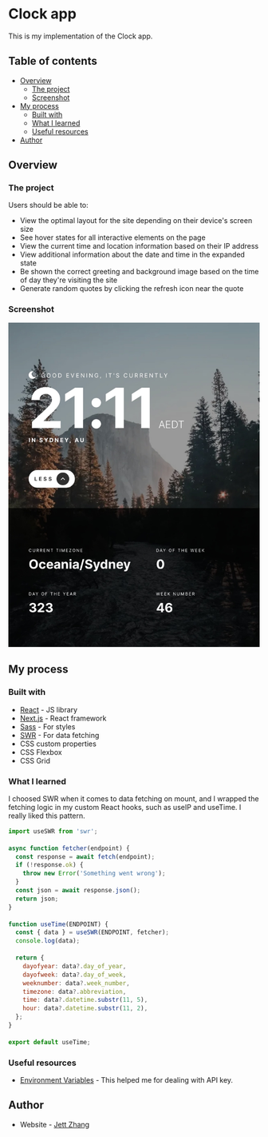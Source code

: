 # Clock app

This is my implementation of the Clock app.

## Table of contents

- [Overview](#overview)
  - [The project](#the-project)
  - [Screenshot](#screenshot)
- [My process](#my-process)
  - [Built with](#built-with)
  - [What I learned](#what-i-learned)
  - [Useful resources](#useful-resources)
- [Author](#author)

## Overview

### The project

Users should be able to:

- View the optimal layout for the site depending on their device's screen size
- See hover states for all interactive elements on the page
- View the current time and location information based on their IP address
- View additional information about the date and time in the expanded state
- Be shown the correct greeting and background image based on the time of day they're visiting the site
- Generate random quotes by clicking the refresh icon near the quote

### Screenshot

![](./screenshot.jpg)

## My process

### Built with

- [React](https://reactjs.org/) - JS library
- [Next.js](https://nextjs.org/) - React framework
- [Sass](https://sass-lang.com/) - For styles
- [SWR](https://swr.vercel.app/) - For data fetching
- CSS custom properties
- CSS Flexbox
- CSS Grid

### What I learned

I choosed SWR when it comes to data fetching on mount, and I wrapped the fetching logic in my custom React hooks, such as useIP and useTime. I really liked this pattern.

```js
import useSWR from 'swr';

async function fetcher(endpoint) {
  const response = await fetch(endpoint);
  if (!response.ok) {
    throw new Error('Something went wrong');
  }
  const json = await response.json();
  return json;
}

function useTime(ENDPOINT) {
  const { data } = useSWR(ENDPOINT, fetcher);
  console.log(data);

  return {
    dayofyear: data?.day_of_year,
    dayofweek: data?.day_of_week,
    weeknumber: data?.week_number,
    timezone: data?.abbreviation,
    time: data?.datetime.substr(11, 5),
    hour: data?.datetime.substr(11, 2),
  };
}

export default useTime;
```

### Useful resources

- [Environment Variables](https://blog.logrocket.com/customizing-environment-variables-next-js-13/) - This helped me for dealing with API key.

## Author

- Website - [Jett Zhang](https://github.com/seamissu)

